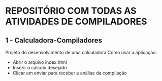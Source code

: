 # REPOSITÓRIO COM TODAS AS ATIVIDADES DE COMPILADORES

## 1 - Calculadora-Compiladores
Projeto do desenvolvimento de uma calculadora
Como usar a aplicação: 
  - Abrir o arquivo index.html
  - Inserir o cálculo desejado
  - Clicar em enviar para receber a análise da compilação

